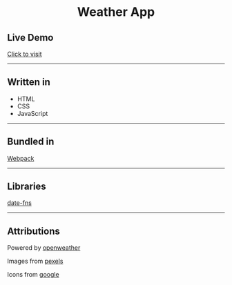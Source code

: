<h1 align="center"><strong>Weather App</strong></h1>

## Live Demo

[Click to visit](https://xari4808.github.io/weather-app/)

<hr>

## Written in

<ul>
    <li>HTML</li>
    <li>CSS</li>
    <li>JavaScript</li>
</ul>

<hr>

## Bundled in

<a href="webpack.js.org">Webpack</a>

<hr>

## Libraries

<a href="https://date-fns.org/">date-fns</a>

<hr>

## Attributions

<p>Powered by <a href="https://openweathermap.org/">openweather</a></p>
<p>Images from <a href="https://www.pexels.com/">pexels</a></p>
<p>Icons from <a href="https://fonts.google.com/icons">google</a?</p>
